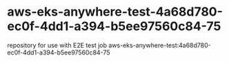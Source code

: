 # aws-eks-anywhere-test-4a68d780-ec0f-4dd1-a394-b5ee97560c84-75
repository for use with E2E test job aws-eks-anywhere-test:4a68d780-ec0f-4dd1-a394-b5ee97560c84-75
